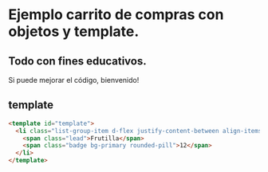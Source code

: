 # Ejemplo carrito de compras con objetos y template.

## Todo con fines educativos.

Si puede mejorar el código, bienvenido!

## template

```html
<template id="template">
  <li class="list-group-item d-flex justify-content-between align-items-center">
    <span class="lead">Frutilla</span>
    <span class="badge bg-primary rounded-pill">12</span>
  </li>
</template>
```
